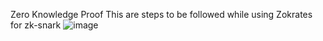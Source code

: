 Zero Knowledge Proof
This are steps to be followed while using Zokrates for zk-snark
![image](https://github.com/SuryaSan24x7/ZeroKnowlwdgeProof/assets/56404608/1b4c1599-1a9f-4b29-b6a6-c82e010d4ceb)
